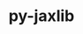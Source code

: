 ---
title: "py-jaxlib"
layout: cache
categories: [package, develop]
meta: {"compilers": ["gcc@=11.4.0", "gcc@=13.2.0", "gcc@=9.4.0"], "num_specs": 89, "num_specs_by_stack": {"e4s": 9, "e4s-neoverse_v1": 3, "e4s-power": 2, "ml-linux-aarch64-cpu": 16, "ml-linux-aarch64-cuda": 16, "ml-linux-x86_64-cpu": 18, "ml-linux-x86_64-cuda": 18, "root": 89}, "oss": ["ubuntu20.04", "ubuntu22.04", "ubuntu24.04"], "platforms": ["linux"], "stacks": ["e4s", "e4s-neoverse_v1", "e4s-power", "ml-linux-aarch64-cpu", "ml-linux-aarch64-cuda", "ml-linux-x86_64-cpu", "ml-linux-x86_64-cuda", "root"], "targets": ["aarch64", "neoverse_v1", "ppc64le", "x86_64_v3"], "versions": ["0.4.28", "0.4.3", "0.4.31"]}
spec_details: [{"compiler": "gcc@=13.2.0", "hash": "2ixwiudznlmvh7xtfuaoe2oppkbxlq4o", "os": "ubuntu24.04", "platform": "linux", "size": "-", "stacks": ["ml-linux-aarch64-cuda", "root"], "target": "aarch64", "variants": ["build_system=python_pip", "+cuda", "cuda_arch=80", "+nccl", "patches=2c5386e", "~rocm"], "versions": ["0.4.31"]}, {"compiler": "gcc@=13.2.0", "hash": "2orrzgbexau5kvz2duoodgsb7f4a6oua", "os": "ubuntu24.04", "platform": "linux", "size": "-", "stacks": ["root"], "target": "aarch64", "variants": ["build_system=python_pip", "~cuda", "patches=2c5386e", "~rocm"], "versions": ["0.4.28"]}, {"compiler": "gcc@=13.2.0", "hash": "2tszhvoccpsmibditdfpllduerebw6p4", "os": "ubuntu24.04", "platform": "linux", "size": "-", "stacks": ["ml-linux-x86_64-cpu", "root"], "target": "x86_64_v3", "variants": ["build_system=python_pip", "~cuda", "~rocm"], "versions": ["0.4.28"]}, {"compiler": "gcc@=13.2.0", "hash": "3t7xxbk5xvmc4ey5hu4ctpr4g5d7ya7o", "os": "ubuntu24.04", "platform": "linux", "size": "-", "stacks": ["root"], "target": "x86_64_v3", "variants": ["build_system=python_pip", "+cuda", "cuda_arch=80", "+nccl", "~rocm"], "versions": ["0.4.31"]}, {"compiler": "gcc@=13.2.0", "hash": "5ipymdugb4ynebfvbdyhwts2lmpsd7nr", "os": "ubuntu24.04", "platform": "linux", "size": "-", "stacks": ["ml-linux-x86_64-cuda", "root"], "target": "x86_64_v3", "variants": ["build_system=python_pip", "+cuda", "cuda_arch=80", "+nccl", "~rocm"], "versions": ["0.4.28"]}, {"compiler": "gcc@=13.2.0", "hash": "5kr66mljs6byhop6urvvpq3n3f7ptmqw", "os": "ubuntu24.04", "platform": "linux", "size": "-", "stacks": ["ml-linux-x86_64-cpu", "root"], "target": "x86_64_v3", "variants": ["build_system=python_pip", "~cuda", "~rocm"], "versions": ["0.4.28"]}, {"compiler": "gcc@=11.4.0", "hash": "5ngc5gyko6yphmvd5m74b24nezayowjw", "os": "ubuntu22.04", "platform": "linux", "size": "-", "stacks": ["root"], "target": "x86_64_v3", "variants": ["build_system=python_pip", "~cuda", "~rocm"], "versions": ["0.4.31"]}, {"compiler": "gcc@=11.4.0", "hash": "5y2x6o4bwrkooaez2gnkad3m5qncmgeb", "os": "ubuntu22.04", "platform": "linux", "size": "-", "stacks": ["e4s", "root"], "target": "x86_64_v3", "variants": ["build_system=python_pip", "~cuda", "~rocm"], "versions": ["0.4.31"]}, {"compiler": "gcc@=13.2.0", "hash": "6fcyxs3lngzz2reytkc5u3s6hhe4l7xz", "os": "ubuntu24.04", "platform": "linux", "size": "-", "stacks": ["ml-linux-x86_64-cpu", "root"], "target": "x86_64_v3", "variants": ["build_system=python_pip", "~cuda", "~rocm"], "versions": ["0.4.28"]}, {"compiler": "gcc@=13.2.0", "hash": "6hlpblo3ynxpbx2uolf5cavwyglbznl3", "os": "ubuntu24.04", "platform": "linux", "size": "-", "stacks": ["ml-linux-aarch64-cpu", "root"], "target": "aarch64", "variants": ["build_system=python_pip", "~cuda", "patches=2c5386e", "~rocm"], "versions": ["0.4.31"]}, {"compiler": "gcc@=13.2.0", "hash": "6wopmyadofyhk373zaj3kzar4gcrsuub", "os": "ubuntu24.04", "platform": "linux", "size": "-", "stacks": ["ml-linux-aarch64-cuda", "root"], "target": "aarch64", "variants": ["build_system=python_pip", "+cuda", "cuda_arch=80", "+nccl", "patches=2c5386e", "~rocm"], "versions": ["0.4.28"]}, {"compiler": "gcc@=13.2.0", "hash": "7asqt5dmbrnzg3e6f2cj3th5vyupwoaf", "os": "ubuntu24.04", "platform": "linux", "size": "-", "stacks": ["ml-linux-aarch64-cuda", "root"], "target": "aarch64", "variants": ["build_system=python_pip", "+cuda", "cuda_arch=80", "+nccl", "patches=2c5386e", "~rocm"], "versions": ["0.4.28"]}, {"compiler": "gcc@=13.2.0", "hash": "7geuchanqtjb7vvc3gknbowxqdagu45r", "os": "ubuntu24.04", "platform": "linux", "size": "-", "stacks": ["ml-linux-x86_64-cuda", "root"], "target": "x86_64_v3", "variants": ["build_system=python_pip", "+cuda", "cuda_arch=80", "+nccl", "~rocm"], "versions": ["0.4.28"]}, {"compiler": "gcc@=13.2.0", "hash": "7mdt675rbyyoaaoxgz3367gi3a6j3f5j", "os": "ubuntu24.04", "platform": "linux", "size": "-", "stacks": ["ml-linux-aarch64-cuda", "root"], "target": "aarch64", "variants": ["build_system=python_pip", "+cuda", "cuda_arch=80", "+nccl", "patches=2c5386e", "~rocm"], "versions": ["0.4.31"]}, {"compiler": "gcc@=13.2.0", "hash": "7oftux5axprwyjosskutktxoeonk6dlf", "os": "ubuntu24.04", "platform": "linux", "size": "-", "stacks": ["ml-linux-aarch64-cpu", "root"], "target": "aarch64", "variants": ["build_system=python_pip", "~cuda", "patches=2c5386e", "~rocm"], "versions": ["0.4.28"]}, {"compiler": "gcc@=13.2.0", "hash": "7tvewfhpepg7tiscbkh532p3w4u4luqq", "os": "ubuntu24.04", "platform": "linux", "size": "-", "stacks": ["ml-linux-x86_64-cuda", "root"], "target": "x86_64_v3", "variants": ["build_system=python_pip", "+cuda", "cuda_arch=80", "+nccl", "~rocm"], "versions": ["0.4.28"]}, {"compiler": "gcc@=13.2.0", "hash": "7yvvby7pzexmr3oycjjnmcbazqnjfiqd", "os": "ubuntu24.04", "platform": "linux", "size": "-", "stacks": ["ml-linux-aarch64-cuda", "root"], "target": "aarch64", "variants": ["build_system=python_pip", "+cuda", "cuda_arch=80", "+nccl", "patches=2c5386e", "~rocm"], "versions": ["0.4.28"]}, {"compiler": "gcc@=13.2.0", "hash": "ag4odzt6ydjf2s265wm6ax2bjzgachnq", "os": "ubuntu24.04", "platform": "linux", "size": "-", "stacks": ["ml-linux-aarch64-cpu", "root"], "target": "aarch64", "variants": ["build_system=python_pip", "~cuda", "patches=2c5386e", "~rocm"], "versions": ["0.4.28"]}, {"compiler": "gcc@=13.2.0", "hash": "akuey77fwoemxmzxdiyiuvge6c4mhwd6", "os": "ubuntu24.04", "platform": "linux", "size": "-", "stacks": ["ml-linux-aarch64-cuda", "root"], "target": "aarch64", "variants": ["build_system=python_pip", "+cuda", "cuda_arch=80", "+nccl", "patches=2c5386e", "~rocm"], "versions": ["0.4.28"]}, {"compiler": "gcc@=13.2.0", "hash": "amwegey3d26mlwf7sch5t4tonvujsais", "os": "ubuntu24.04", "platform": "linux", "size": "-", "stacks": ["ml-linux-x86_64-cpu", "root"], "target": "x86_64_v3", "variants": ["build_system=python_pip", "~cuda", "~rocm"], "versions": ["0.4.31"]}, {"compiler": "gcc@=9.4.0", "hash": "b3wkxexwfpt4bypsyhsbnpqor7hgoekw", "os": "ubuntu20.04", "platform": "linux", "size": "-", "stacks": ["e4s-power", "root"], "target": "ppc64le", "variants": ["build_system=python_pip", "+cuda", "cuda_arch=70", "+nccl", "patches=4dfb9f3", "~rocm"], "versions": ["0.4.3"]}, {"compiler": "gcc@=13.2.0", "hash": "b7d2wqglbaya3xxnsqcmbxax2iflz2v2", "os": "ubuntu24.04", "platform": "linux", "size": "-", "stacks": ["ml-linux-aarch64-cuda", "root"], "target": "aarch64", "variants": ["build_system=python_pip", "+cuda", "cuda_arch=80", "+nccl", "patches=2c5386e", "~rocm"], "versions": ["0.4.28"]}, {"compiler": "gcc@=13.2.0", "hash": "beztz4bzyqbfhkcmhl6aafs6w5xwlshp", "os": "ubuntu24.04", "platform": "linux", "size": "-", "stacks": ["ml-linux-aarch64-cpu", "root"], "target": "aarch64", "variants": ["build_system=python_pip", "~cuda", "patches=2c5386e", "~rocm"], "versions": ["0.4.31"]}, {"compiler": "gcc@=11.4.0", "hash": "bs745omxv2npylacymkawwlaqhzukwyn", "os": "ubuntu22.04", "platform": "linux", "size": "-", "stacks": ["e4s", "root"], "target": "x86_64_v3", "variants": ["build_system=python_pip", "~cuda", "~rocm"], "versions": ["0.4.31"]}, {"compiler": "gcc@=13.2.0", "hash": "cqhjblhapoxfsxq5v7qm2pt7vcujm6nd", "os": "ubuntu24.04", "platform": "linux", "size": "-", "stacks": ["ml-linux-x86_64-cpu", "root"], "target": "x86_64_v3", "variants": ["build_system=python_pip", "~cuda", "~rocm"], "versions": ["0.4.28"]}, {"compiler": "gcc@=13.2.0", "hash": "cye4itc4a3y2dsqkjcwswbkhdjryfkis", "os": "ubuntu24.04", "platform": "linux", "size": "-", "stacks": ["ml-linux-x86_64-cuda", "root"], "target": "x86_64_v3", "variants": ["build_system=python_pip", "+cuda", "cuda_arch=80", "+nccl", "~rocm"], "versions": ["0.4.31"]}, {"compiler": "gcc@=11.4.0", "hash": "dgjlp2vokj2udgktmr2jqofvhrqprpmw", "os": "ubuntu22.04", "platform": "linux", "size": "-", "stacks": ["e4s", "root"], "target": "x86_64_v3", "variants": ["build_system=python_pip", "~cuda", "~rocm"], "versions": ["0.4.31"]}, {"compiler": "gcc@=13.2.0", "hash": "du7d3d7znm5bb5vatmqi3xm2r5rhfz4c", "os": "ubuntu24.04", "platform": "linux", "size": "-", "stacks": ["ml-linux-aarch64-cuda", "root"], "target": "aarch64", "variants": ["build_system=python_pip", "+cuda", "cuda_arch=80", "+nccl", "patches=2c5386e", "~rocm"], "versions": ["0.4.31"]}, {"compiler": "gcc@=11.4.0", "hash": "ebt4cetvuq5sffiya25giq6wh3wmkqyo", "os": "ubuntu22.04", "platform": "linux", "size": "-", "stacks": ["e4s", "root"], "target": "x86_64_v3", "variants": ["build_system=python_pip", "~cuda", "~rocm"], "versions": ["0.4.31"]}, {"compiler": "gcc@=11.4.0", "hash": "eje2vvldfoct4qgzmndqfxtpbsnoddtc", "os": "ubuntu22.04", "platform": "linux", "size": "-", "stacks": ["e4s", "root"], "target": "x86_64_v3", "variants": ["build_system=python_pip", "~cuda", "~rocm"], "versions": ["0.4.31"]}, {"compiler": "gcc@=13.2.0", "hash": "f76wkfab3v4jfiol2yfmmsf76wgpe54z", "os": "ubuntu24.04", "platform": "linux", "size": "-", "stacks": ["ml-linux-x86_64-cpu", "root"], "target": "x86_64_v3", "variants": ["build_system=python_pip", "~cuda", "~rocm"], "versions": ["0.4.31"]}, {"compiler": "gcc@=13.2.0", "hash": "fijsdvwmt3akh4m3guwkjmi27qzqtyzn", "os": "ubuntu24.04", "platform": "linux", "size": "-", "stacks": ["ml-linux-x86_64-cuda", "root"], "target": "x86_64_v3", "variants": ["build_system=python_pip", "+cuda", "cuda_arch=80", "+nccl", "~rocm"], "versions": ["0.4.31"]}, {"compiler": "gcc@=11.4.0", "hash": "fiotpumr2nqrasr5ncp7n7xgxfdszlom", "os": "ubuntu22.04", "platform": "linux", "size": "-", "stacks": ["e4s", "root"], "target": "x86_64_v3", "variants": ["build_system=python_pip", "~cuda", "~rocm"], "versions": ["0.4.31"]}, {"compiler": "gcc@=11.4.0", "hash": "fv5ep4kpuacjq5g25bn42ejrj7dfqtea", "os": "ubuntu22.04", "platform": "linux", "size": "-", "stacks": ["e4s-neoverse_v1", "root"], "target": "neoverse_v1", "variants": ["build_system=python_pip", "~cuda", "patches=2c5386e", "~rocm"], "versions": ["0.4.31"]}, {"compiler": "gcc@=11.4.0", "hash": "g32h7e3nkjpkzdptyreyprungswpiqkl", "os": "ubuntu22.04", "platform": "linux", "size": "-", "stacks": ["e4s", "root"], "target": "x86_64_v3", "variants": ["build_system=python_pip", "~cuda", "~rocm"], "versions": ["0.4.31"]}, {"compiler": "gcc@=13.2.0", "hash": "hc5ufqxisk72ez6b5cmtfsehr4paa4ne", "os": "ubuntu24.04", "platform": "linux", "size": "-", "stacks": ["ml-linux-x86_64-cpu", "root"], "target": "x86_64_v3", "variants": ["build_system=python_pip", "~cuda", "~rocm"], "versions": ["0.4.28"]}, {"compiler": "gcc@=13.2.0", "hash": "hnomuzeh7htovruhbagnfd4a6rsetpth", "os": "ubuntu24.04", "platform": "linux", "size": "-", "stacks": ["ml-linux-aarch64-cuda", "root"], "target": "aarch64", "variants": ["build_system=python_pip", "+cuda", "cuda_arch=80", "+nccl", "patches=2c5386e", "~rocm"], "versions": ["0.4.31"]}, {"compiler": "gcc@=13.2.0", "hash": "i6sztkusdotlckyaeoxosfcm3mymiadv", "os": "ubuntu24.04", "platform": "linux", "size": "-", "stacks": ["ml-linux-aarch64-cpu", "root"], "target": "aarch64", "variants": ["build_system=python_pip", "~cuda", "patches=2c5386e", "~rocm"], "versions": ["0.4.28"]}, {"compiler": "gcc@=13.2.0", "hash": "ib5mivspr3wdbtngiddrvpcl263qauy3", "os": "ubuntu24.04", "platform": "linux", "size": "-", "stacks": ["ml-linux-x86_64-cuda", "root"], "target": "x86_64_v3", "variants": ["build_system=python_pip", "+cuda", "cuda_arch=80", "+nccl", "~rocm"], "versions": ["0.4.28"]}, {"compiler": "gcc@=13.2.0", "hash": "jlsrm3np5dy3az4anzjxwxjh3rev3a24", "os": "ubuntu24.04", "platform": "linux", "size": "-", "stacks": ["ml-linux-x86_64-cpu", "root"], "target": "x86_64_v3", "variants": ["build_system=python_pip", "~cuda", "~rocm"], "versions": ["0.4.31"]}, {"compiler": "gcc@=13.2.0", "hash": "jpzv57yxzkvu2yeb4npamlgap645zs7v", "os": "ubuntu24.04", "platform": "linux", "size": "-", "stacks": ["ml-linux-x86_64-cuda", "root"], "target": "x86_64_v3", "variants": ["build_system=python_pip", "+cuda", "cuda_arch=80", "+nccl", "~rocm"], "versions": ["0.4.31"]}, {"compiler": "gcc@=13.2.0", "hash": "jrfc3ywaasn4kqxa4cvcdot4cgtavg3r", "os": "ubuntu24.04", "platform": "linux", "size": "-", "stacks": ["ml-linux-x86_64-cuda", "root"], "target": "x86_64_v3", "variants": ["build_system=python_pip", "+cuda", "cuda_arch=80", "+nccl", "~rocm"], "versions": ["0.4.31"]}, {"compiler": "gcc@=13.2.0", "hash": "l3qzn7oynodfezuxsnmnom3f324npewo", "os": "ubuntu24.04", "platform": "linux", "size": "-", "stacks": ["ml-linux-x86_64-cpu", "root"], "target": "x86_64_v3", "variants": ["build_system=python_pip", "~cuda", "~rocm"], "versions": ["0.4.31"]}, {"compiler": "gcc@=13.2.0", "hash": "lgek4uz67dlmwrdi7zofjurox4ltwewm", "os": "ubuntu24.04", "platform": "linux", "size": "-", "stacks": ["ml-linux-x86_64-cuda", "root"], "target": "x86_64_v3", "variants": ["build_system=python_pip", "+cuda", "cuda_arch=80", "+nccl", "~rocm"], "versions": ["0.4.31"]}, {"compiler": "gcc@=13.2.0", "hash": "m5oowlzgumy3afkkokmdoejcj7gcz2qe", "os": "ubuntu24.04", "platform": "linux", "size": "-", "stacks": ["ml-linux-x86_64-cuda", "root"], "target": "x86_64_v3", "variants": ["build_system=python_pip", "+cuda", "cuda_arch=80", "+nccl", "~rocm"], "versions": ["0.4.28"]}, {"compiler": "gcc@=13.2.0", "hash": "m6aswajoyqmm7smrgn6o7izcjvlbpgkd", "os": "ubuntu24.04", "platform": "linux", "size": "-", "stacks": ["ml-linux-aarch64-cpu", "root"], "target": "aarch64", "variants": ["build_system=python_pip", "~cuda", "patches=2c5386e", "~rocm"], "versions": ["0.4.31"]}, {"compiler": "gcc@=9.4.0", "hash": "mm3jfiluusjzstmevbyrzot6gztkd2oj", "os": "ubuntu20.04", "platform": "linux", "size": "-", "stacks": ["e4s-power", "root"], "target": "ppc64le", "variants": ["build_system=python_pip", "+cuda", "cuda_arch=70", "+nccl", "patches=4dfb9f3", "~rocm"], "versions": ["0.4.3"]}, {"compiler": "gcc@=13.2.0", "hash": "n3wif5evihvnw2d5rmuhjv5loh4t5h4e", "os": "ubuntu24.04", "platform": "linux", "size": "-", "stacks": ["ml-linux-x86_64-cuda", "root"], "target": "x86_64_v3", "variants": ["build_system=python_pip", "+cuda", "cuda_arch=80", "+nccl", "~rocm"], "versions": ["0.4.31"]}, {"compiler": "gcc@=13.2.0", "hash": "n4wnxfhav4zeqb2dbxmkfisvqxz42kjh", "os": "ubuntu24.04", "platform": "linux", "size": "-", "stacks": ["ml-linux-aarch64-cpu", "root"], "target": "aarch64", "variants": ["build_system=python_pip", "~cuda", "patches=2c5386e", "~rocm"], "versions": ["0.4.31"]}, {"compiler": "gcc@=13.2.0", "hash": "ncmej2vuw3mdvinwaggzddnhr4bp3ham", "os": "ubuntu24.04", "platform": "linux", "size": "-", "stacks": ["ml-linux-x86_64-cuda", "root"], "target": "x86_64_v3", "variants": ["build_system=python_pip", "+cuda", "cuda_arch=80", "+nccl", "~rocm"], "versions": ["0.4.31"]}, {"compiler": "gcc@=13.2.0", "hash": "nhopqu2knsigtozoulkltmxjdh2xsbmv", "os": "ubuntu24.04", "platform": "linux", "size": "-", "stacks": ["ml-linux-aarch64-cpu", "root"], "target": "aarch64", "variants": ["build_system=python_pip", "~cuda", "patches=2c5386e", "~rocm"], "versions": ["0.4.31"]}, {"compiler": "gcc@=13.2.0", "hash": "nlngzojeyq364kgnjwqmqqa3af556ap6", "os": "ubuntu24.04", "platform": "linux", "size": "-", "stacks": ["ml-linux-x86_64-cuda", "root"], "target": "x86_64_v3", "variants": ["build_system=python_pip", "+cuda", "cuda_arch=80", "+nccl", "~rocm"], "versions": ["0.4.31"]}, {"compiler": "gcc@=13.2.0", "hash": "nmuei2gxnl5qluuj7x4ueut42wfdkjop", "os": "ubuntu24.04", "platform": "linux", "size": "-", "stacks": ["ml-linux-x86_64-cpu", "root"], "target": "x86_64_v3", "variants": ["build_system=python_pip", "~cuda", "~rocm"], "versions": ["0.4.28"]}, {"compiler": "gcc@=13.2.0", "hash": "nou5ovrohdiquceoma5tf53i6sxgrlyu", "os": "ubuntu24.04", "platform": "linux", "size": "-", "stacks": ["ml-linux-aarch64-cpu", "root"], "target": "aarch64", "variants": ["build_system=python_pip", "~cuda", "patches=2c5386e", "~rocm"], "versions": ["0.4.28"]}, {"compiler": "gcc@=13.2.0", "hash": "ofvmbiys646ed3mrelk3c3kkhgfpgch5", "os": "ubuntu24.04", "platform": "linux", "size": "-", "stacks": ["ml-linux-x86_64-cpu", "root"], "target": "x86_64_v3", "variants": ["build_system=python_pip", "~cuda", "~rocm"], "versions": ["0.4.31"]}, {"compiler": "gcc@=13.2.0", "hash": "ojnmnlgnv4xioxxlqtnmusudgpoiaydw", "os": "ubuntu24.04", "platform": "linux", "size": "-", "stacks": ["ml-linux-x86_64-cpu", "root"], "target": "x86_64_v3", "variants": ["build_system=python_pip", "~cuda", "~rocm"], "versions": ["0.4.31"]}, {"compiler": "gcc@=13.2.0", "hash": "otejw6vwpkaavth6hu53ofcwnccvzmgh", "os": "ubuntu24.04", "platform": "linux", "size": "-", "stacks": ["ml-linux-aarch64-cpu", "root"], "target": "aarch64", "variants": ["build_system=python_pip", "~cuda", "patches=2c5386e", "~rocm"], "versions": ["0.4.31"]}, {"compiler": "gcc@=13.2.0", "hash": "prd3q6kphd7yedgjvqqsxc7prjaid7de", "os": "ubuntu24.04", "platform": "linux", "size": "-", "stacks": ["ml-linux-aarch64-cuda", "root"], "target": "aarch64", "variants": ["build_system=python_pip", "+cuda", "cuda_arch=80", "+nccl", "patches=2c5386e", "~rocm"], "versions": ["0.4.31"]}, {"compiler": "gcc@=13.2.0", "hash": "qrc7flt73yyun3y5ltthzmuvmokrrcp5", "os": "ubuntu24.04", "platform": "linux", "size": "-", "stacks": ["ml-linux-aarch64-cpu", "root"], "target": "aarch64", "variants": ["build_system=python_pip", "~cuda", "patches=2c5386e", "~rocm"], "versions": ["0.4.28"]}, {"compiler": "gcc@=13.2.0", "hash": "r324cu3wip73dqx5qli55crmwdga245q", "os": "ubuntu24.04", "platform": "linux", "size": "-", "stacks": ["ml-linux-aarch64-cpu", "root"], "target": "aarch64", "variants": ["build_system=python_pip", "~cuda", "patches=2c5386e", "~rocm"], "versions": ["0.4.31"]}, {"compiler": "gcc@=13.2.0", "hash": "r3krvahnsafgihflirspwvqsabqh3vdv", "os": "ubuntu24.04", "platform": "linux", "size": "-", "stacks": ["ml-linux-x86_64-cuda", "root"], "target": "x86_64_v3", "variants": ["build_system=python_pip", "+cuda", "cuda_arch=80", "+nccl", "~rocm"], "versions": ["0.4.28"]}, {"compiler": "gcc@=13.2.0", "hash": "rnkxhvzajv44eiwwu7zvcv24juh6x4ob", "os": "ubuntu24.04", "platform": "linux", "size": "-", "stacks": ["ml-linux-x86_64-cpu", "root"], "target": "x86_64_v3", "variants": ["build_system=python_pip", "~cuda", "~rocm"], "versions": ["0.4.28"]}, {"compiler": "gcc@=11.4.0", "hash": "roai22rkpsyfwd2v4wmrigzom4jiwpqx", "os": "ubuntu22.04", "platform": "linux", "size": "-", "stacks": ["e4s", "root"], "target": "x86_64_v3", "variants": ["build_system=python_pip", "~cuda", "~rocm"], "versions": ["0.4.31"]}, {"compiler": "gcc@=13.2.0", "hash": "rpcyqqxyz4aeynx3yqhdfhihutk5e2c6", "os": "ubuntu24.04", "platform": "linux", "size": "-", "stacks": ["ml-linux-x86_64-cpu", "root"], "target": "x86_64_v3", "variants": ["build_system=python_pip", "~cuda", "~rocm"], "versions": ["0.4.28"]}, {"compiler": "gcc@=13.2.0", "hash": "rq3cyidxxcg6mvpdv6nylerhxr6zy5zq", "os": "ubuntu24.04", "platform": "linux", "size": "-", "stacks": ["ml-linux-x86_64-cpu", "root"], "target": "x86_64_v3", "variants": ["build_system=python_pip", "~cuda", "~rocm"], "versions": ["0.4.31"]}, {"compiler": "gcc@=13.2.0", "hash": "rtbe732lhhp4o5c5ii6hl5pvn4ld4kxo", "os": "ubuntu24.04", "platform": "linux", "size": "-", "stacks": ["ml-linux-x86_64-cuda", "root"], "target": "x86_64_v3", "variants": ["build_system=python_pip", "+cuda", "cuda_arch=80", "+nccl", "~rocm"], "versions": ["0.4.28"]}, {"compiler": "gcc@=13.2.0", "hash": "ru45enb7hdyubgxo6tjin5dzwyey5mqx", "os": "ubuntu24.04", "platform": "linux", "size": "-", "stacks": ["ml-linux-aarch64-cuda", "root"], "target": "aarch64", "variants": ["build_system=python_pip", "+cuda", "cuda_arch=80", "+nccl", "patches=2c5386e", "~rocm"], "versions": ["0.4.28"]}, {"compiler": "gcc@=13.2.0", "hash": "se5kqpx4mfhhoeaa6dqu5zq6xmohsmi5", "os": "ubuntu24.04", "platform": "linux", "size": "-", "stacks": ["ml-linux-x86_64-cuda", "root"], "target": "x86_64_v3", "variants": ["build_system=python_pip", "+cuda", "cuda_arch=80", "+nccl", "~rocm"], "versions": ["0.4.31"]}, {"compiler": "gcc@=11.4.0", "hash": "sthjijlumkvitg7knhw3zfhuizt2vmy6", "os": "ubuntu22.04", "platform": "linux", "size": "-", "stacks": ["e4s-neoverse_v1", "root"], "target": "neoverse_v1", "variants": ["build_system=python_pip", "~cuda", "patches=2c5386e", "~rocm"], "versions": ["0.4.31"]}, {"compiler": "gcc@=13.2.0", "hash": "tlpzn5sxz637h5ngbzjhb4ao2xmdvpux", "os": "ubuntu24.04", "platform": "linux", "size": "-", "stacks": ["root"], "target": "x86_64_v3", "variants": ["build_system=python_pip", "~cuda", "~rocm"], "versions": ["0.4.31"]}, {"compiler": "gcc@=13.2.0", "hash": "u5dfvc3enjgcyede6ljrkorwsmquqcgt", "os": "ubuntu24.04", "platform": "linux", "size": "-", "stacks": ["root"], "target": "x86_64_v3", "variants": ["build_system=python_pip", "+cuda", "cuda_arch=80", "+nccl", "~rocm"], "versions": ["0.4.28"]}, {"compiler": "gcc@=13.2.0", "hash": "v3w3dbcpao5h7ri2ajq4gbrta4utuyw2", "os": "ubuntu24.04", "platform": "linux", "size": "-", "stacks": ["ml-linux-x86_64-cpu", "root"], "target": "x86_64_v3", "variants": ["build_system=python_pip", "~cuda", "~rocm"], "versions": ["0.4.31"]}, {"compiler": "gcc@=13.2.0", "hash": "val42fb5jsr5x5slk7alqiszkaffcrht", "os": "ubuntu24.04", "platform": "linux", "size": "-", "stacks": ["ml-linux-x86_64-cpu", "root"], "target": "x86_64_v3", "variants": ["build_system=python_pip", "~cuda", "~rocm"], "versions": ["0.4.28"]}, {"compiler": "gcc@=13.2.0", "hash": "vmhdhdxqymofbw3ruqlbic2mxnn4a7s4", "os": "ubuntu24.04", "platform": "linux", "size": "-", "stacks": ["ml-linux-aarch64-cpu", "root"], "target": "aarch64", "variants": ["build_system=python_pip", "~cuda", "patches=2c5386e", "~rocm"], "versions": ["0.4.28"]}, {"compiler": "gcc@=13.2.0", "hash": "vo4ktg4ytqpyluxzt4yzjoa635kdbkzw", "os": "ubuntu24.04", "platform": "linux", "size": "-", "stacks": ["ml-linux-x86_64-cuda", "root"], "target": "x86_64_v3", "variants": ["build_system=python_pip", "+cuda", "cuda_arch=80", "+nccl", "~rocm"], "versions": ["0.4.28"]}, {"compiler": "gcc@=13.2.0", "hash": "vsv5hmmq2kawdymvwry36nbmypd6zyvz", "os": "ubuntu24.04", "platform": "linux", "size": "-", "stacks": ["ml-linux-x86_64-cuda", "root"], "target": "x86_64_v3", "variants": ["build_system=python_pip", "+cuda", "cuda_arch=80", "+nccl", "~rocm"], "versions": ["0.4.28"]}, {"compiler": "gcc@=13.2.0", "hash": "vuesonge4dipjw3apajnvbsgak4wi6gd", "os": "ubuntu24.04", "platform": "linux", "size": "-", "stacks": ["ml-linux-aarch64-cuda", "root"], "target": "aarch64", "variants": ["build_system=python_pip", "+cuda", "cuda_arch=80", "+nccl", "patches=2c5386e", "~rocm"], "versions": ["0.4.28"]}, {"compiler": "gcc@=13.2.0", "hash": "w5onmspkobikpe4xvji4q7w5xqc4u5rh", "os": "ubuntu24.04", "platform": "linux", "size": "-", "stacks": ["ml-linux-aarch64-cuda", "root"], "target": "aarch64", "variants": ["build_system=python_pip", "+cuda", "cuda_arch=80", "+nccl", "patches=2c5386e", "~rocm"], "versions": ["0.4.31"]}, {"compiler": "gcc@=13.2.0", "hash": "wh7uxoofqvwjd5mqkmiulzfup44cimty", "os": "ubuntu24.04", "platform": "linux", "size": "-", "stacks": ["ml-linux-aarch64-cpu", "root"], "target": "aarch64", "variants": ["build_system=python_pip", "~cuda", "patches=2c5386e", "~rocm"], "versions": ["0.4.28"]}, {"compiler": "gcc@=13.2.0", "hash": "wnz5rciv3lsqbyknswmc2rm3solzzmw2", "os": "ubuntu24.04", "platform": "linux", "size": "-", "stacks": ["ml-linux-aarch64-cuda", "root"], "target": "aarch64", "variants": ["build_system=python_pip", "+cuda", "cuda_arch=80", "+nccl", "patches=2c5386e", "~rocm"], "versions": ["0.4.28"]}, {"compiler": "gcc@=13.2.0", "hash": "wq5orrc2xqwzgy5wxpi3me6ikb2swrap", "os": "ubuntu24.04", "platform": "linux", "size": "-", "stacks": ["root"], "target": "aarch64", "variants": ["build_system=python_pip", "~cuda", "patches=2c5386e", "~rocm"], "versions": ["0.4.31"]}, {"compiler": "gcc@=13.2.0", "hash": "x5fxyogih5ee6ovigy4mpd3m2o245jwt", "os": "ubuntu24.04", "platform": "linux", "size": "-", "stacks": ["ml-linux-aarch64-cuda", "root"], "target": "aarch64", "variants": ["build_system=python_pip", "+cuda", "cuda_arch=80", "+nccl", "patches=2c5386e", "~rocm"], "versions": ["0.4.31"]}, {"compiler": "gcc@=11.4.0", "hash": "x5yz6vgygnohdhl6dnlnxejdjcune2hg", "os": "ubuntu22.04", "platform": "linux", "size": "-", "stacks": ["e4s-neoverse_v1", "root"], "target": "neoverse_v1", "variants": ["build_system=python_pip", "~cuda", "patches=2c5386e", "~rocm"], "versions": ["0.4.31"]}, {"compiler": "gcc@=13.2.0", "hash": "xpshyoowa3nfwyumhbput6wk6s3pj7ld", "os": "ubuntu24.04", "platform": "linux", "size": "-", "stacks": ["ml-linux-aarch64-cpu", "root"], "target": "aarch64", "variants": ["build_system=python_pip", "~cuda", "patches=2c5386e", "~rocm"], "versions": ["0.4.31"]}, {"compiler": "gcc@=13.2.0", "hash": "y5xlsd3mwycujozfgodlac7rusgfrlqc", "os": "ubuntu24.04", "platform": "linux", "size": "-", "stacks": ["root"], "target": "x86_64_v3", "variants": ["build_system=python_pip", "~cuda", "~rocm"], "versions": ["0.4.28"]}, {"compiler": "gcc@=13.2.0", "hash": "yuux2saldvxi2n4lxr6pnesdlyu73vh4", "os": "ubuntu24.04", "platform": "linux", "size": "-", "stacks": ["ml-linux-aarch64-cuda", "root"], "target": "aarch64", "variants": ["build_system=python_pip", "+cuda", "cuda_arch=80", "+nccl", "patches=2c5386e", "~rocm"], "versions": ["0.4.31"]}, {"compiler": "gcc@=13.2.0", "hash": "zcknpp4a2gsqvxk5e4pdtknbq35me5vh", "os": "ubuntu24.04", "platform": "linux", "size": "-", "stacks": ["ml-linux-x86_64-cpu", "root"], "target": "x86_64_v3", "variants": ["build_system=python_pip", "~cuda", "~rocm"], "versions": ["0.4.31"]}, {"compiler": "gcc@=11.4.0", "hash": "zknefmrtbxlb4owd5z4gmc47prphehcp", "os": "ubuntu22.04", "platform": "linux", "size": "-", "stacks": ["e4s", "root"], "target": "x86_64_v3", "variants": ["build_system=python_pip", "~cuda", "~rocm"], "versions": ["0.4.31"]}, {"compiler": "gcc@=13.2.0", "hash": "zqzgfgy5ulcqys3p5tpk2yusny62ezyb", "os": "ubuntu24.04", "platform": "linux", "size": "-", "stacks": ["ml-linux-aarch64-cpu", "root"], "target": "aarch64", "variants": ["build_system=python_pip", "~cuda", "patches=2c5386e", "~rocm"], "versions": ["0.4.28"]}]
---